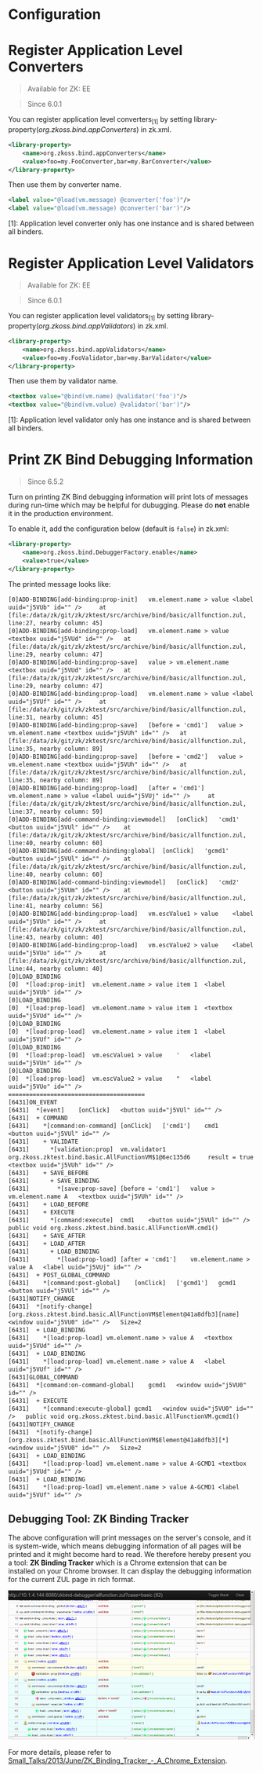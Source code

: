 # Configuration

Register Application Level Converters
=====================================
> Available for ZK: EE

> Since 6.0.1

You can register application level converters<sub>[1]</sub> by setting library-property(*org.zkoss.bind.appConverters*) in zk.xml.

``` xml
<library-property>
    <name>org.zkoss.bind.appConverters</name>
    <value>foo=my.FooConverter,bar=my.BarConverter</value>
</library-property>
```

Then use them by converter name.

``` xml
<label value="@load(vm.message) @converter('foo')"/>
<label value="@load(vm.message) @converter('bar')"/>
```

[1]: Application level converter only has one instance and is shared between all binders.

Register Application Level Validators
=====================================
> Available for ZK: EE

> Since 6.0.1

You can register application level validators<sub>[1]</sub> by setting library-property(*org.zkoss.bind.appValidators*) in zk.xml.

``` xml
<library-property>
    <name>org.zkoss.bind.appValidators</name>
    <value>foo=my.FooValidator,bar=my.BarValidator</value>
</library-property>
```

Then use them by validator name.

``` xml
<textbox value="@bind(vm.name) @validator('foo')"/>
<textbox value="@bind(vm.value) @validator('bar')"/>
```

[1]: Application level validator only has one instance and is shared between all binders.

Print ZK Bind Debugging Information
===================================

> Since 6.5.2

Turn on printing ZK Bind debugging information will print lots of messages during run-time which may be helpful for dubugging. Please do **not** enable it in the production environment.

To enable it, add the configuration below (default is `false`) in zk.xml:

``` xml
<library-property>
    <name>org.zkoss.bind.DebuggerFactory.enable</name>
    <value>true</value>
</library-property>
```

The printed message looks like:

``` text
[0]ADD-BINDING[add-binding:prop-init]   vm.element.name > value <label uuid="j5VUb" id="" />     at [file:/data/zk/git/zk/zktest/src/archive/bind/basic/allfunction.zul, line:27, nearby column: 45]
[0]ADD-BINDING[add-binding:prop-load]   vm.element.name > value <textbox uuid="j5VUd" id="" />   at [file:/data/zk/git/zk/zktest/src/archive/bind/basic/allfunction.zul, line:29, nearby column: 47]
[0]ADD-BINDING[add-binding:prop-save]   value > vm.element.name <textbox uuid="j5VUd" id="" />   at [file:/data/zk/git/zk/zktest/src/archive/bind/basic/allfunction.zul, line:29, nearby column: 47]
[0]ADD-BINDING[add-binding:prop-load]   vm.element.name > value <label uuid="j5VUf" id="" />     at [file:/data/zk/git/zk/zktest/src/archive/bind/basic/allfunction.zul, line:31, nearby column: 45]
[0]ADD-BINDING[add-binding:prop-save]   [before = 'cmd1']   value > vm.element.name <textbox uuid="j5VUh" id="" />   at [file:/data/zk/git/zk/zktest/src/archive/bind/basic/allfunction.zul, line:35, nearby column: 89]
[0]ADD-BINDING[add-binding:prop-save]   [before = 'cmd2']   value > vm.element.name <textbox uuid="j5VUh" id="" />   at [file:/data/zk/git/zk/zktest/src/archive/bind/basic/allfunction.zul, line:35, nearby column: 89]
[0]ADD-BINDING[add-binding:prop-load]   [after = 'cmd1']    vm.element.name > value <label uuid="j5VUj" id="" />     at [file:/data/zk/git/zk/zktest/src/archive/bind/basic/allfunction.zul, line:37, nearby column: 59]
[0]ADD-BINDING[add-command-binding:viewmodel]   [onClick]   'cmd1'  <button uuid="j5VUl" id="" />    at [file:/data/zk/git/zk/zktest/src/archive/bind/basic/allfunction.zul, line:40, nearby column: 60]
[0]ADD-BINDING[add-command-binding:global]  [onClick]   'gcmd1' <button uuid="j5VUl" id="" />    at [file:/data/zk/git/zk/zktest/src/archive/bind/basic/allfunction.zul, line:40, nearby column: 60]
[0]ADD-BINDING[add-command-binding:viewmodel]   [onClick]   'cmd2'  <button uuid="j5VUm" id="" />    at [file:/data/zk/git/zk/zktest/src/archive/bind/basic/allfunction.zul, line:41, nearby column: 56]
[0]ADD-BINDING[add-binding:prop-load]   vm.escValue1 > value    <label uuid="j5VUn" id="" />     at [file:/data/zk/git/zk/zktest/src/archive/bind/basic/allfunction.zul, line:43, nearby column: 40]
[0]ADD-BINDING[add-binding:prop-load]   vm.escValue2 > value    <label uuid="j5VUo" id="" />     at [file:/data/zk/git/zk/zktest/src/archive/bind/basic/allfunction.zul, line:44, nearby column: 40]
[0]LOAD_BINDING
[0]  *[load:prop-init]  vm.element.name > value item 1  <label uuid="j5VUb" id="" />
[0]LOAD_BINDING
[0]  *[load:prop-load]  vm.element.name > value item 1  <textbox uuid="j5VUd" id="" />
[0]LOAD_BINDING
[0]  *[load:prop-load]  vm.element.name > value item 1  <label uuid="j5VUf" id="" />
[0]LOAD_BINDING
[0]  *[load:prop-load]  vm.escValue1 > value    '   <label uuid="j5VUn" id="" />
[0]LOAD_BINDING
[0]  *[load:prop-load]  vm.escValue2 > value    "   <label uuid="j5VUo" id="" />
=======================================
[6431]ON_EVENT
[6431]  *[event]    [onClick]   <button uuid="j5VUl" id="" />
[6431]  + COMMAND
[6431]    *[command:on-command] [onClick]   ['cmd1']    cmd1    <button uuid="j5VUl" id="" />
[6431]    + VALIDATE
[6431]      *[validation:prop]  vm.validator1   org.zkoss.zktest.bind.basic.AllFunctionVM$1@6ec135d6     result = true  <textbox uuid="j5VUh" id="" />
[6431]    + SAVE_BEFORE
[6431]      + SAVE_BINDING
[6431]        *[save:prop-save] [before = 'cmd1']   value > vm.element.name A   <textbox uuid="j5VUh" id="" />
[6431]    + LOAD_BEFORE
[6431]    + EXECUTE
[6431]      *[command:execute]  cmd1    <button uuid="j5VUl" id="" />   public void org.zkoss.zktest.bind.basic.AllFunctionVM.cmd1()
[6431]    + SAVE_AFTER
[6431]    + LOAD_AFTER
[6431]      + LOAD_BINDING
[6431]        *[load:prop-load] [after = 'cmd1']    vm.element.name > value A   <label uuid="j5VUj" id="" />
[6431]  + POST_GLOBAL_COMMAND
[6431]    *[command:post-global]    [onClick]   ['gcmd1']   gcmd1   <button uuid="j5VUl" id="" />
[6431]NOTIFY_CHANGE
[6431]  *[notify-change]    [org.zkoss.zktest.bind.basic.AllFunctionVM$Element@41a8dfb3][name]  <window uuid="j5VU0" id="" />   Size=2
[6431]  + LOAD_BINDING
[6431]    *[load:prop-load] vm.element.name > value A   <textbox uuid="j5VUd" id="" />
[6431]  + LOAD_BINDING
[6431]    *[load:prop-load] vm.element.name > value A   <label uuid="j5VUf" id="" />
[6431]GLOBAL_COMMAND
[6431]  *[command:on-command-global]    gcmd1   <window uuid="j5VU0" id="" />
[6431]  + EXECUTE
[6431]    *[command:execute-global] gcmd1   <window uuid="j5VU0" id="" />   public void org.zkoss.zktest.bind.basic.AllFunctionVM.gcmd1()
[6431]NOTIFY_CHANGE
[6431]  *[notify-change]    [org.zkoss.zktest.bind.basic.AllFunctionVM$Element@41a8dfb3][*] <window uuid="j5VU0" id="" />   Size=2
[6431]  + LOAD_BINDING
[6431]    *[load:prop-load] vm.element.name > value A-GCMD1 <textbox uuid="j5VUd" id="" />
[6431]  + LOAD_BINDING
[6431]    *[load:prop-load] vm.element.name > value A-GCMD1 <label uuid="j5VUf" id="" />
```

Debugging Tool: ZK Binding Tracker
----------------------------------

The above configuration will print messages on the server's console, and it is system-wide, which means debugging information of all pages will be printed and it might become hard to read. We therefore hereby present you a tool: **ZK Binding Tracker** which is a Chrome extension that can be installed on your Chrome browser. It can display the debugging information for the current ZUL page in rich format.

![Binding tracker introduction](../images/Binding_tracker_introduction.png)

For more details, please refer to [Small\_Talks/2013/June/ZK\_Binding\_Tracker\_-\_A\_Chrome\_Extension](http://books.zkoss.org/wiki/Small_Talks/2013/June/ZK_Binding_Tracker_-_A_Chrome_Extension).

